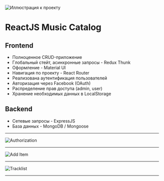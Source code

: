 ![Иллюстрация к проекту](https://i.postimg.cc/GtM2N7Fk/Music-Catalog.png)
# ReactJS Music Catalog

## Frontend
+ Полноценное CRUD-приложение
+ Глобальный стейт, асинхронные запросы - Redux Thunk
+ Оформление - Material UI
+ Навигация по проекту - React Router
+ Реализована аутентификация пользователей
+ Авторизация через Facebook (OAuth)
+ Распределение прав доступа (admin, user)
+ Хранение необходимых данных в LocalStorage

## Backend
+ Сетевые запросы - ExpressJS
+ База данных - MongoDB / Mongoose
________
![Authorization](https://i.postimg.cc/hvrXb4ZP/Music-Catalog-2.png)
____
![Add Item](https://i.postimg.cc/RF17yBp2/Music-Catalog-3.png)
___
![Tracklist](https://i.postimg.cc/vZNwxRhR/Music-Catalog-4.png)
___